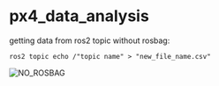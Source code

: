 # px4_data_analysis
getting data from ros2 topic without rosbag: 
```
ros2 topic echo /"topic name" > "new_file_name.csv"
```
![NO_ROSBAG](https://github.com/evannsm/px4_data_analysis/assets/61863901/7ee6ab47-2843-41a2-b64e-60a82696a1cb)
